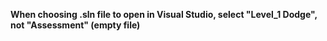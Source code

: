 **When choosing .sln file to open in Visual Studio, select "Level_1 Dodge", not "Assessment" (empty file)**
